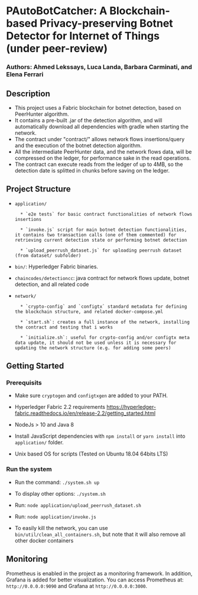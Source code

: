 # PAutoBotCatcher: A Blockchain-based Privacy-preserving Botnet Detector for Internet of Things (under peer-review)

### Authors: Ahmed Lekssays, Luca Landa, Barbara Carminati, and Elena Ferrari

## Description

* This project uses a Fabric blockchain for botnet detection, based on PeerHunter algorithm.
* It contains a pre-built .jar of the detection algorithm, and will automatically download all dependencies with gradle when starting the network.
* The contract under "contract/" allows network flows insertions/query and the execution of the botnet detection algorithm.
* All the intermediate PeerHunter data, and the network flows data, will be compressed on the ledger, for performance sake in the read operations.
* The contract can execute reads from the ledger of up to 4MB, so the detection date is splitted in chunks before saving on the ledger.

## Project Structure

* `application/`

        * `e2e tests` for basic contract functionalities of network flows insertions

        * `invoke.js` script for main botnet detection functionalities, it contains two transaction calls (one of them commented) for retrieving current detection state or performing botnet detection

        * `upload_peerrush_dataset.js` for uploading peerrush dataset (from dataset/ subfolder)

* `bin/`: Hyperledger Fabric binaries.


* `chaincodes/detectioncc`: java contract for network flows update, botnet detection, and all related code

* `network/`

        * `crypto-config` and `configtx` standard metadata for defining the blockchain structure, and related docker-compose.yml

        * `start.sh`: creates a full instance of the network, installing the contract and testing that i works

        * `initialize.sh`: useful for crypto-config and/or configtx meta data update, it should not be used unless it is necessary for updating the network structure (e.g. for adding some peers)

## Getting Started

### Prerequisits
- Make sure `cryptogen` and `configtxgen` are added to your PATH.

- Hyperledger Fabric 2.2 requirements https://hyperledger-fabric.readthedocs.io/en/release-2.2/getting_started.html

- NodeJs > 10 and Java 8

- Install JavaScript dependencies with `npm install` or `yarn install` into `application/` folder.

- Unix based OS for scripts  (Tested on Ubuntu 18.04 64bits LTS)

### Run the system
- Run the command: `./system.sh up`
- To display other options: `./system.sh`

- Run: `node application/upload_peerrush_dataset.sh`

- Run: `node application/invoke.js`

- To easily kill the network, you can use `bin/util/clean_all_containers.sh`, but note that it will also remove all other docker containers


## Monitoring
Prometheus is enabled in the project as a monitoring framework. In addition, Grafana is added for better visualization. You can access Prometheus at: `http://0.0.0.0:9090` and Grafana at `http://0.0.0.0:3000`.
